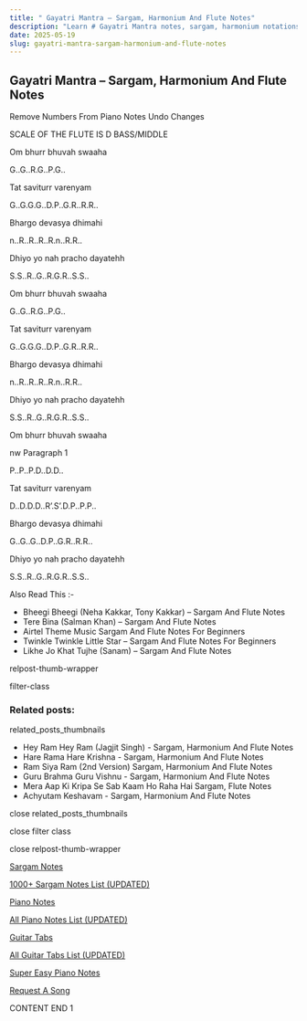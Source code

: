 ```yaml
---
title: " Gayatri Mantra – Sargam, Harmonium And Flute Notes"
description: "Learn # Gayatri Mantra notes, sargam, harmonium notations and flute notes. Easy step-by-step tutorial for beginners."
date: 2025-05-19
slug: gayatri-mantra-sargam-harmonium-and-flute-notes
---
```


## Gayatri Mantra – Sargam, Harmonium And Flute Notes

Remove Numbers From Piano Notes
Undo Changes

SCALE OF THE FLUTE IS D BASS/MIDDLE

Om bhurr bhuvah swaaha

G..G..R.G..P.G..

Tat saviturr varenyam

G..G.G.G..D.P..G.R..R.R..

Bhargo devasya dhimahi

n..R..R..R..R.n..R.R..

Dhiyo yo nah pracho dayatehh

S.S..R..G..R.G.R..S.S..

Om bhurr bhuvah swaaha

G..G..R.G..P.G..

Tat saviturr varenyam

G..G.G.G..D.P..G.R..R.R..

Bhargo devasya dhimahi

n..R..R..R..R.n..R.R..

Dhiyo yo nah pracho dayatehh

S.S..R..G..R.G.R..S.S..

Om bhurr bhuvah swaaha

nw Paragraph 1

P..P..P.D..D.D..

Tat saviturr varenyam

D..D.D.D..R’.S’.D.P..P.P..

Bhargo devasya dhimahi

G..G..G..D.P..G.R..R.R..

Dhiyo yo nah pracho dayatehh

S.S..R..G..R.G.R..S.S..

Also Read This :-

- Bheegi Bheegi (Neha Kakkar, Tony Kakkar) – Sargam And Flute Notes
- Tere Bina (Salman Khan) – Sargam And Flute Notes
- Airtel Theme Music Sargam And Flute Notes For Beginners
- Twinkle Twinkle Little Star – Sargam And Flute Notes For Beginners
- Likhe Jo Khat Tujhe (Sanam) – Sargam And Flute Notes

relpost-thumb-wrapper

filter-class

### Related posts:

related_posts_thumbnails

- Hey Ram Hey Ram (Jagjit Singh) - Sargam, Harmonium And Flute Notes
- Hare Rama Hare Krishna - Sargam, Harmonium And Flute Notes
- Ram Siya Ram (2nd Version) Sargam, Harmonium And Flute Notes
- Guru Brahma Guru Vishnu - Sargam, Harmonium And Flute Notes
- Mera Aap Ki Kripa Se Sab Kaam Ho Raha Hai Sargam, Flute Notes
- Achyutam Keshavam - Sargam, Harmonium And Flute Notes

close related_posts_thumbnails

close filter class

close relpost-thumb-wrapper

[Sargam Notes](/sargam-notes.html)

[1000+ Sargam Notes List (UPDATED)](/all-songs-list-sargam-notes.html)

[Piano Notes](/piano-notes.html)

[All Piano Notes List (UPDATED)](/all-songs-list-piano-notes.html)

[Guitar Tabs](/guitar-tabs.html)

[All Guitar Tabs List (UPDATED)](/all-songs-list-guitar-tabs.html)

[Super Easy Piano Notes](https://studywall.in/)

[Request A Song](/request-a-song.html)

CONTENT END 1

